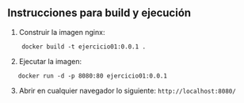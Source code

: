 ## Instrucciones para build y ejecución

 1. Construir la imagen nginx:
```shell
	docker build -t ejercicio01:0.0.1 .
```
 2. Ejecutar la imagen:
 ```shell
	docker run -d -p 8080:80 ejercicio01:0.0.1
```
3. Abrir en cualquier navegador lo siguiente: `http://localhost:8080/`